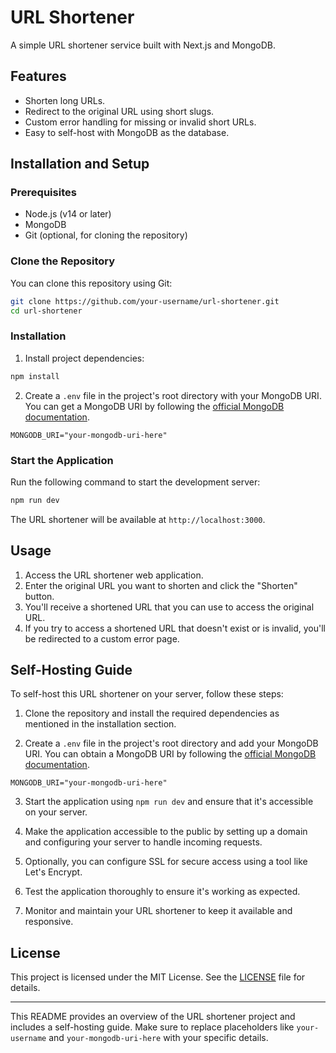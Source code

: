 # URL Shortener

A simple URL shortener service built with Next.js and MongoDB.

## Features

- Shorten long URLs.
- Redirect to the original URL using short slugs.
- Custom error handling for missing or invalid short URLs.
- Easy to self-host with MongoDB as the database.

## Installation and Setup

### Prerequisites

- Node.js (v14 or later)
- MongoDB
- Git (optional, for cloning the repository)

### Clone the Repository

You can clone this repository using Git:

```bash
git clone https://github.com/your-username/url-shortener.git
cd url-shortener
```

### Installation

1. Install project dependencies:

```bash
npm install
```

2. Create a `.env` file in the project's root directory with your MongoDB URI. You can get a MongoDB URI by following the [official MongoDB documentation](https://docs.mongodb.com/guides/cloud/connectionstring/).

```dotenv
MONGODB_URI="your-mongodb-uri-here"
```

### Start the Application

Run the following command to start the development server:

```bash
npm run dev
```

The URL shortener will be available at `http://localhost:3000`.

## Usage

1. Access the URL shortener web application.
2. Enter the original URL you want to shorten and click the "Shorten" button.
3. You'll receive a shortened URL that you can use to access the original URL.
4. If you try to access a shortened URL that doesn't exist or is invalid, you'll be redirected to a custom error page.

## Self-Hosting Guide

To self-host this URL shortener on your server, follow these steps:

1. Clone the repository and install the required dependencies as mentioned in the installation section.

2. Create a `.env` file in the project's root directory and add your MongoDB URI. You can obtain a MongoDB URI by following the [official MongoDB documentation](https://docs.mongodb.com/guides/cloud/connectionstring/).

```dotenv
MONGODB_URI="your-mongodb-uri-here"
```

3. Start the application using `npm run dev` and ensure that it's accessible on your server.

4. Make the application accessible to the public by setting up a domain and configuring your server to handle incoming requests.

5. Optionally, you can configure SSL for secure access using a tool like Let's Encrypt.

6. Test the application thoroughly to ensure it's working as expected.

7. Monitor and maintain your URL shortener to keep it available and responsive.

## License

This project is licensed under the MIT License. See the [LICENSE](LICENSE) file for details.

---

This README provides an overview of the URL shortener project and includes a self-hosting guide. Make sure to replace placeholders like `your-username` and `your-mongodb-uri-here` with your specific details.
